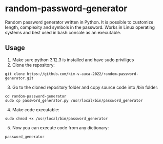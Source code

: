 # random-password-generator
Random password generator written in Python. It is possible to customize length, complexity and symbols in the password. Works in Linux operating systems and best used in bash console as an executable.

## Usage
1. Make sure python 3.12.3 is installed and have sudo priviliges
2. Clone the repository:
```
git clone https://github.com/kim-v-auca-2022/random-password-generator.git
```
3. Go to the cloned repository folder and copy source code into /bin folder:
```
cd random-password-generator
sudo cp password_generator.py /usr/local/bin/password_generator
```
4. Make code executable:
```
sudo chmod +x /usr/local/bin/password_generator
```
5. Now you can execute code from any dictionary:
```
password_generator
```
